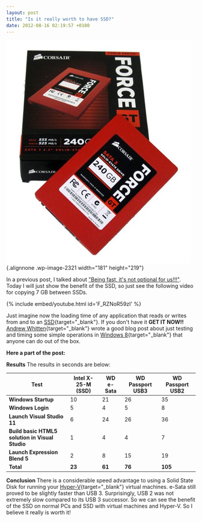 ```yaml
---
layout: post
title: "Is it really worth to have SSD?"
date: 2012-08-16 02:19:57 +0100
---
```


![SSD-Corsair240GT](/assets/images/2012/08/ssd-corsair240gt.jpg){.alignnone .wp-image-2321 width="181" height="219"}

In a previous post, I talked about ["Being fast, it\'s not optional for us!!!"](https://mohamedradwan-devops.github.io/2012/08/09/being-fast-its-not-an-option-for-us/ "Being fast, it's not optional for us!!!"). Today I will just show the benefit of the SSD, so just see the following video for copying 7 GB between SSDs.

{% include embed/youtube.html id='F_RZNoR59zI' %}

Just imagine now the loading time of any application that reads or writes from and to an [SSD](http://en.wikipedia.org/wiki/Solid-state_drive "SSD"){target="_blank"}. If you don\'t have it **GET IT NOW!!** [Andrew Whitten](http://andrewwhitten.wordpress.com/ "Andrew Whitten"){target="_blank"} wrote a good blog post about just testing and timing some simple operations in [Windows 8](http://windows.microsoft.com/en-US/windows/home "Windows 8"){target="_blank"} that anyone can do out of the box. 

**Here a part of the post:**

**Results** 
The results in seconds are below:

| **Test**                                          | **Intel X-25-M (SSD)**   | **WD e-Sata**   | **WD Passport USB3**   | **WD Passport USB2**   |
|---------------------------------------------------|--------------------------|-----------------|------------------------|------------------------|
| **Windows Startup**                               | 10                       | 21              | 26                     | 35                     |
| **Windows Login**                                 | 5                        | 4               | 5                      | 8                      |
| **Launch Visual Studio 11**                       | 6                        | 24              | 26                     | 36                     |
| **Build basic HTML5 solution in Visual Studio**   | 1                        | 4               | 4                      | 7                      |
| **Launch Expression Blend 5**                     | 2                        | 8               | 15                     | 19                     |
| **Total**                                         | **23**                   | **61**          | **76**                 | **105**                |

**Conclusion** 
There is a considerable speed advantage to using a Solid State Disk for running your [Hyper-V](http://technet.microsoft.com/en-us/library/hh831531.aspx "Hyper-V Overview"){target="_blank"} virtual machines. e-Sata still proved to be slightly faster than USB 3. Surprisingly, USB 2 was not extremely slow compared to its USB 3 successor. So we can see the benefit of the SSD on normal PCs and SSD with virtual machines and Hyper-V. So I believe it really is worth it!
